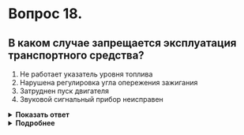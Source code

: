 # Вопрос 18.

## В каком случае запрещается эксплуатация транспортного средства?

1. Не работает указатель уровня топлива
2. Нарушена регулировка угла опережения зажигания
3. Затруднен пуск двигателя
4. Звуковой сигнальный прибор неисправен

<details>
<summary><b>Показать ответ</b></summary>
Правильный ответ: 4
</details>
<details>
<summary><b>Подробнее</b></summary>
«Перечнем неисправностей» запрещается эксплуатация в случае, если не работает звуковой сигнал.
(«Перечень неисправностей» пункт 9.3)
</details>